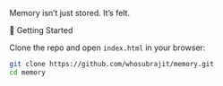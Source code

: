 Memory isn’t just stored. It’s felt.

🚀 Getting Started

Clone the repo and open `index.html` in your browser:

```bash
git clone https://github.com/whosubrajit/memory.git
cd memory

